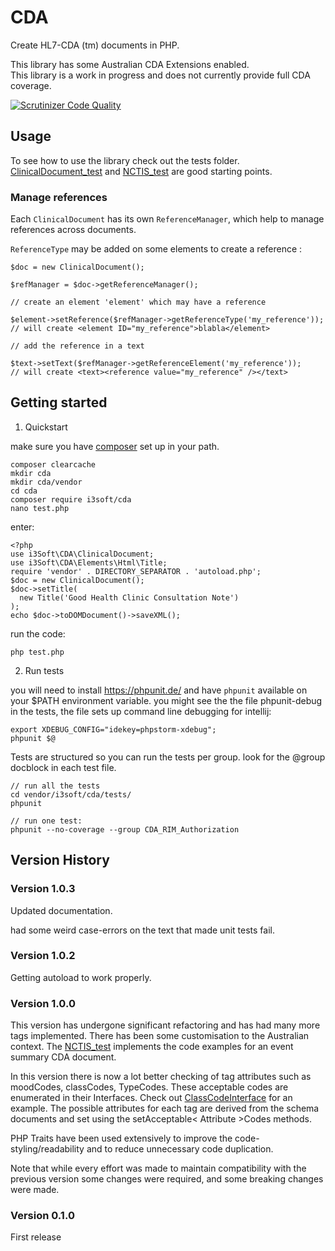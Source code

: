 # CDA

Create HL7-CDA (tm) documents in PHP.

This library has some Australian CDA Extensions enabled.  
This library is a work in progress and does not currently provide full CDA coverage.


[![Scrutinizer Code Quality](https://scrutinizer-ci.com/g/pgee70/cda/badges/quality-score.png?b=master)](https://scrutinizer-ci.com/g/pgee70/cda/?branch=master)

## Usage

To see how to use the library check out the tests folder.  [ClinicalDocument_test](tests/ClinicalDocument_test.php) and [NCTIS_test](tests/NCTIS_test.php)
 are good starting points.


### Manage references

Each `ClinicalDocument` has its own `ReferenceManager`, which help to manage references across documents.

`ReferenceType` may be added on some elements to create a reference :

```
$doc = new ClinicalDocument();

$refManager = $doc->getReferenceManager();

// create an element 'element' which may have a reference

$element->setReference($refManager->getReferenceType('my_reference'));
// will create <element ID="my_reference">blabla</element>

// add the reference in a text

$text->setText($refManager->getReferenceElement('my_reference'));
// will create <text><reference value="my_reference" /></text>

```
## Getting started
1. Quickstart

make sure you have [composer](https://getcomposer.org/download/) set up in your path.

```
composer clearcache
mkdir cda
mkdir cda/vendor
cd cda
composer require i3soft/cda
nano test.php

```
enter:
```
<?php
use i3Soft\CDA\ClinicalDocument;
use i3Soft\CDA\Elements\Html\Title;
require 'vendor' . DIRECTORY_SEPARATOR . 'autoload.php';
$doc = new ClinicalDocument();
$doc->setTitle(
  new Title('Good Health Clinic Consultation Note')
);
echo $doc->toDOMDocument()->saveXML();
```
run the code:
```
php test.php
```

2. Run tests

you will need to install <https://phpunit.de/> and have `phpunit` available on your $PATH environment variable.
you might see the the file phpunit-debug in the tests, the file sets up command line debugging for intellij:

```
export XDEBUG_CONFIG="idekey=phpstorm-xdebug";
phpunit $@
```
Tests are structured so you can run the tests per group.  look for the @group docblock in each test file.

```
// run all the tests
cd vendor/i3soft/cda/tests/
phpunit 

// run one test:
phpunit --no-coverage --group CDA_RIM_Authorization

```

## Version History
### Version 1.0.3
Updated documentation.

had some weird case-errors on the text that made unit tests fail.

### Version 1.0.2
Getting autoload to work properly.

### Version 1.0.0
This version has undergone significant refactoring and has had many more tags implemented. There has been some 
customisation to the Australian context.  The [NCTIS_test](tests/NCTIS_test.php) implements the code examples for 
an event summary CDA document.

In this version there is now a lot better checking of tag attributes such as moodCodes, classCodes, TypeCodes.  These 
acceptable codes are enumerated  in their Interfaces.  Check out [ClassCodeInterface](lib/Interfaces/ClassCodeInterface.php) 
for an example. The possible attributes for each tag are derived from the schema documents and set using the 
setAcceptable< Attribute >Codes methods.

PHP Traits have been used extensively to improve the code-styling/readability and to reduce unnecessary code duplication.

Note that while every effort was made to maintain compatibility with the previous version some changes were required,
and some breaking changes were made.


### Version 0.1.0
First release